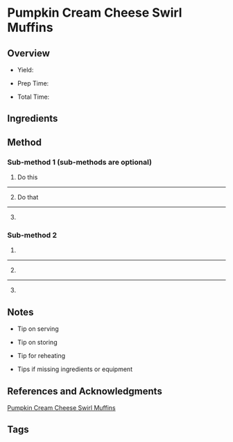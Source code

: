 # Pumpkin Cream Cheese Swirl Muffins

## Overview

- Yield:

- Prep Time:

- Total Time:

## Ingredients



## Method

### Sub-method 1 (sub-methods are optional)

1. Do this
---
2. Do that
---
3.

### Sub-method 2

1.
---
2.
---
3.

## Notes

- Tip on serving

- Tip on storing

- Tip for reheating

- Tips if missing ingredients or equipment

## References and Acknowledgments

[Pumpkin Cream Cheese Swirl Muffins](http://www.thenovicechefblog.com/2015/11/pumpkin-cream-cheese-swirl-muffins/)

## Tags


